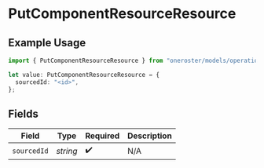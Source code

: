 # PutComponentResourceResource

## Example Usage

```typescript
import { PutComponentResourceResource } from "oneroster/models/operations";

let value: PutComponentResourceResource = {
  sourcedId: "<id>",
};
```

## Fields

| Field              | Type               | Required           | Description        |
| ------------------ | ------------------ | ------------------ | ------------------ |
| `sourcedId`        | *string*           | :heavy_check_mark: | N/A                |